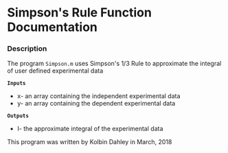 # Simpson's Rule Function Documentation
### Description  
The program `Simpson.m` uses Simpson's 1/3 Rule to approximate the integral of user defined experimental data 

**`Inputs`**  
  * x- an array containing the independent experimental data  
  * y- an array containing the dependent experimental data  
  
**`Outputs`**  
  * I- the approximate integral of the experimental data
  
This program was written by Kolbin Dahley in March, 2018